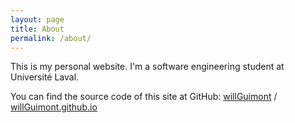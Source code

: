```yaml
---
layout: page
title: About
permalink: /about/
---
```

<!-- TODO add more content here -->
This is my personal website. I'm a software engineering student at Université Laval.

You can find the source code of this site at GitHub:
[willGuimont][will] /
[willGuimont.github.io](https://github.com/willGuimont/willGuimont.github.io)


[will]: https://github.com/willGuimont
